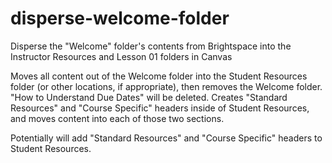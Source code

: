 # disperse-welcome-folder
Disperse the "Welcome" folder's contents from Brightspace into the Instructor Resources and Lesson 01 folders in Canvas 

Moves all content out of the Welcome folder into the Student Resources folder (or other locations, if appropriate), then removes the Welcome folder. "How to Understand Due Dates" will be deleted. Creates "Standard Resources" and "Course Specific" headers inside of Student Resources, and moves content into each of those two sections.

Potentially will add "Standard Resources" and "Course Specific" headers to Student Resources.
